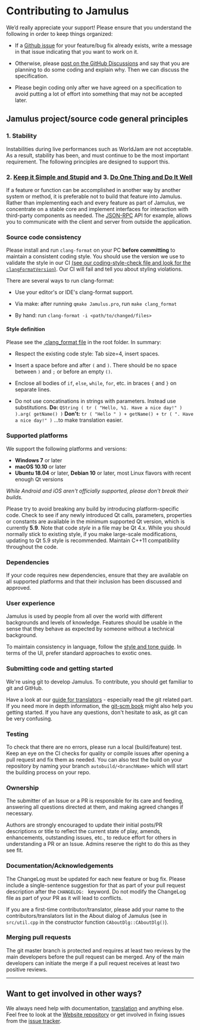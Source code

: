 # Contributing to Jamulus

We’d really appreciate your support! Please ensure that you understand the following in order to keep things organized:

- If a [Github issue](https://github.com/jamulussoftware/jamulus/issues) for your feature/bug fix already exists, write a message in that issue indicating that you want to work on it.

- Otherwise, please [post on the GitHub Discussions](https://github.com/jamulussoftware/jamulus/discussions) and say that you are planning to do some coding and explain why. Then we can discuss the specification.
- Please begin coding only after we have agreed on a specification to avoid putting a lot of effort into something that may not be accepted later.


## Jamulus project/source code general principles

### 1. Stability

Instabilities during live performances such as WorldJam are not acceptable. As a result, stability has been, and must continue to be the most important requirement. The following principles are designed to support this.

### 2. [Keep it Simple and Stupid](https://en.wikipedia.org/wiki/KISS_principle) and 3. [Do One Thing and Do It Well](https://en.wikipedia.org/wiki/Unix_philosophy#Do_One_Thing_and_Do_It_Well)

If a feature or function can be accomplished in another way by another system or method, it is preferable not to build that feature into Jamulus. Rather than implementing each and every feature as part of Jamulus, we concentrate on a stable core and implement interfaces for interaction with third-party components as needed. The [JSON-RPC](https://github.com/jamulussoftware/jamulus/blob/master/docs/JSON-RPC.md) API for example, allows you to communicate with the client and server from outside the application.

### Source code consistency

Please install and run `clang-format` on your PC **before committing** to maintain a consistent coding style. You should use the version we use to validate the style in our CI [(see our coding-style-check file and look for the `clangFormatVersion`)](https://github.com/jamulussoftware/jamulus/blob/master/.github/workflows/coding-style-check.yml#L20). Our CI will fail and tell you about styling violations.

There are several ways to run clang-format:

- Use your editor's or IDE's clang-format support.

- Via make: after running `qmake Jamulus.pro`, run `make clang_format`

- By hand: run `clang-format -i <path/to/changed/files>`

#### Style definition

Please see the [.clang_format file](https://github.com/jamulussoftware/jamulus/blob/master/.clang-format) in the root folder. In summary:

- Respect the existing code style: Tab size=4, insert spaces.

- Insert a space before and after `(` and `)`. There should be no space between `)` and `;` or before an empty `()`.
- Enclose all bodies of `if`, `else`, `while`, `for`, etc. in braces `{` and `}` on separate lines.
- Do not use concatinations in strings with parameters. Instead use substitutions. **Do:** `QString ( tr ( "Hello, %1. Have a nice day!" ) ).arg( getName() )` **Don't:** `tr ( "Hello " ) + getName() + tr ( ". Have a nice day!" )` ...to make translation easier.

### Supported platforms

We support the following platforms and versions:

- **Windows 7** or later
- **macOS 10.10** or later
- **Ubuntu 18.04** or later, **Debian 10** or later, most Linux flavors with recent enough Qt versions

_While Android and iOS aren't officially supported, please don't break their builds._

Please try to avoid breaking any build by introducing platform-specific code. Check to see if any newly introduced Qt calls, parameters, properties or constants are available in the minimum supported Qt version, which is currently **5.9**. Note that code _style_ in a file may be Qt 4.x. While you should normally stick to existing style, if you make large-scale modifications, updating to Qt 5.9 style is recommended.
Maintain C++11 compatibility throughout the code.

### Dependencies

If your code requires new dependencies, ensure that they are available on all supported platforms and that their inclusion has been discussed and approved.

### User experience

Jamulus is used by people from all over the world with different backgrounds and levels of knowledge.
Features should be usable in the sense that they behave as expected by someone without a technical background.

To maintain consistency in language, follow the [style and tone guide](https://jamulus.io/contribute/Style-and-Tone). In terms of the UI, prefer standard approaches to exotic ones.

### Submitting code and getting started

We're using git to develop Jamulus. To contribute, you should get familiar to git and GitHub.

Have a look at our [guide for translators](docs/TRANSLATING.md) - especially read the git related part. If you need more in depth information, the [git-scm book](https://git-scm.com/book/en/v2) might also help you getting started. If you have any questions, don't hesitate to ask, as git can be very confusing.

### Testing

To check that there are no errors, please run a local (build/feature) test. Keep an eye on the CI checks for quality or compile issues after opening a pull request and fix them as needed. You can also test the build on your repository by naming your branch `autobuild/<branchName>` which will start the building process on your repo.

### Ownership

The submitter of an Issue or a PR is responsible for its care and feeding, answering all questions directed at them, and making agreed changes if necessary.

Authors are strongly encouraged to update their initial posts/PR descriptions or title to reflect the current state of play, amends, enhancements, outstanding issues, etc., to reduce effort for others in understanding a PR or an Issue.
Admins reserve the right to do this as they see fit.

### Documentation/Acknowledgements

The ChangeLog must be updated for each new feature or bug fix. Please include a single-sentence suggestion for that as part of your pull request description after the `CHANGELOG: ` keyword. Do not modify the ChangeLog file as part of your PR as it will lead to conflicts.

If you are a first-time contributor/translator, please add your name to the contributors/translators list in the About dialog of Jamulus (see in `src/util.cpp` in the constructor function `CAboutDlg::CAboutDlg()`).

### Merging pull requests

The git master branch is protected and requires at least two reviews by the main developers before the pull request can be merged. Any of the main developers can initiate the merge if a pull request receives at least two positive reviews.

---

## Want to get involved in other ways?

We always need help with documentation, [translation](docs/TRANSLATING.md) and anything else. Feel free to look at the [Website repository](https://github.com/jamulussoftware/jamuluswebsite) or get involved in fixing issues from the [issue tracker](https://github.com/jamulussoftware/jamulus/issues).
